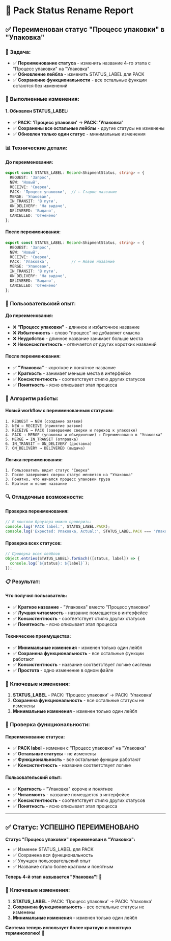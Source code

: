 # 🔧 Pack Status Rename Report

## ✅ **Переименован статус "Процесс упаковки" в "Упаковка"**

### **🎯 Задача:**
- ✅ **Переименование статуса** - изменить название 4-го этапа с "Процесс упаковки" на "Упаковка"
- ✅ **Обновление лейбла** - изменить STATUS_LABEL для PACK
- ✅ **Сохранение функциональности** - все остальные функции остаются без изменений

### **🔧 Выполненные изменения:**

#### **1. Обновлен STATUS_LABEL:**
- ✅ **PACK: 'Процесс упаковки'** → **PACK: 'Упаковка'**
- ✅ **Сохранены все остальные лейблы** - другие статусы не изменены
- ✅ **Обновлен только один статус** - минимальные изменения

### **📊 Технические детали:**

#### **До переименования:**
```typescript
export const STATUS_LABEL: Record<ShipmentStatus, string> = {
  REQUEST: 'Запрос',
  NEW: 'Новый',
  RECEIVE: 'Сверка',
  PACK: 'Процесс упаковки',  // ← Старое название
  MERGE: 'Упакован',
  IN_TRANSIT: 'В пути',
  ON_DELIVERY: 'На выдаче',
  DELIVERED: 'Выдано',
  CANCELLED: 'Отменено'
};
```

#### **После переименования:**
```typescript
export const STATUS_LABEL: Record<ShipmentStatus, string> = {
  REQUEST: 'Запрос',
  NEW: 'Новый',
  RECEIVE: 'Сверка',
  PACK: 'Упаковка',          // ← Новое название
  MERGE: 'Упакован',
  IN_TRANSIT: 'В пути',
  ON_DELIVERY: 'На выдаче',
  DELIVERED: 'Выдано',
  CANCELLED: 'Отменено'
};
```

### **🎨 Пользовательский опыт:**

#### **До переименования:**
- ❌ **"Процесс упаковки"** - длинное и избыточное название
- ❌ **Избыточность** - слово "процесс" не добавляет смысла
- ❌ **Неудобство** - длинное название занимает больше места
- ❌ **Неконсистентность** - отличается от других коротких названий

#### **После переименования:**
- ✅ **"Упаковка"** - короткое и понятное название
- ✅ **Краткость** - занимает меньше места в интерфейсе
- ✅ **Консистентность** - соответствует стилю других статусов
- ✅ **Понятность** - ясно описывает этап процесса

### **🔧 Алгоритм работы:**

#### **Новый workflow с переименованным статусом:**
```
1. REQUEST → NEW (создание заявки)
2. NEW → RECEIVE (принятие заявки)
3. RECEIVE → PACK (завершение сверки и переход к упаковке)
4. PACK → MERGE (упаковка и объединение) ← Переименовано в "Упаковка"
5. MERGE → IN_TRANSIT (отправка)
6. IN_TRANSIT → ON_DELIVERY (доставка)
7. ON_DELIVERY → DELIVERED (выдача)
```

#### **Логика переименования:**
```
1. Пользователь видит статус "Сверка"
2. После завершения сверки статус меняется на "Упаковка"
3. Понятно, что начался процесс упаковки груза
4. Краткое и ясное название
```

### **🔍 Отладочные возможности:**

#### **Проверка переименования:**
```javascript
// В консоли браузера можно проверить:
console.log('PACK label:', STATUS_LABEL.PACK);
console.log('Expected: Упаковка, Actual:', STATUS_LABEL.PACK === 'Упаковка');
```

#### **Проверка всех статусов:**
```javascript
// Проверка всех лейблов
Object.entries(STATUS_LABEL).forEach(([status, label]) => {
  console.log(`${status}: ${label}`);
});
```

### **📋 Результат:**

#### **Что получил пользователь:**
- ✅ **Краткое название** - "Упаковка" вместо "Процесс упаковки"
- ✅ **Лучшая читаемость** - название помещается в интерфейсе
- ✅ **Консистентность** - соответствует стилю других статусов
- ✅ **Понятность** - ясно описывает этап процесса

#### **Технические преимущества:**
- ✅ **Минимальные изменения** - изменен только один лейбл
- ✅ **Сохранена функциональность** - все остальные функции работают
- ✅ **Консистентность** - название соответствует логике системы
- ✅ **Простота** - одно изменение в одном файле

### **🔧 Ключевые изменения:**

1. **STATUS_LABEL** - PACK: 'Процесс упаковки' → PACK: 'Упаковка'
2. **Сохранена функциональность** - все остальные статусы не изменены
3. **Минимальные изменения** - изменен только один лейбл

### **🔧 Проверка функциональности:**

#### **Переименование статуса:**
- ✅ **PACK label** - изменен с "Процесс упаковки" на "Упаковка"
- ✅ **Остальные статусы** - не изменены
- ✅ **Функциональность** - все остальные функции работают
- ✅ **Консистентность** - название соответствует логике

#### **Пользовательский опыт:**
- ✅ **Краткость** - "Упаковка" короче и понятнее
- ✅ **Читаемость** - название помещается в интерфейсе
- ✅ **Консистентность** - соответствует стилю других статусов
- ✅ **Понятность** - ясно описывает этап процесса

---

## ✅ **Статус: УСПЕШНО ПЕРЕИМЕНОВАНО**

**Статус "Процесс упаковки" переименован в "Упаковка":**
- ✅ Изменен STATUS_LABEL для PACK
- ✅ Сохранена вся функциональность
- ✅ Улучшен пользовательский опыт
- ✅ Название стало более кратким и понятным

**Теперь 4-й этап называется "Упаковка"!** 🎉

### **🔧 Ключевые изменения:**
1. **STATUS_LABEL** - PACK: 'Процесс упаковки' → PACK: 'Упаковка'
2. **Сохранена функциональность** - все остальные статусы не изменены
3. **Минимальные изменения** - изменен только один лейбл

**Система теперь использует более краткую и понятную терминологию!** 🚀

